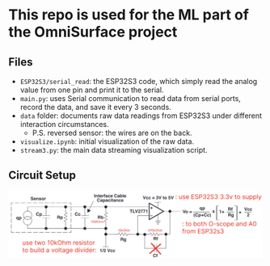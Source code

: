 # This repo is used for the ML part of the OmniSurface project

## Files
- `ESP32S3/serial_read`: the ESP32S3 code, which simply read the analog value from one pin and print it to the serial.
- `main.py`: uses Serial communication to read data from serial ports, record the data, and save it every 3 seconds.
- `data` folder: documents raw data readings from ESP32S3 under different interaction circumstances.
    - P.S. reversed sensor: the wires are on the back.
- `visualize.ipynb`: initial visualization of the raw data.
- `stream3.py`: the main data streaming visualization script.

## Circuit Setup
![circuit](./img/circuit_setup.png)
